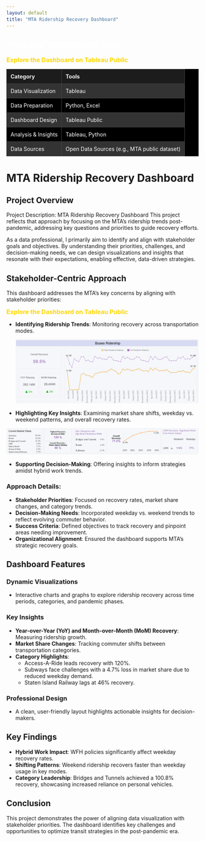 ```yaml
---
layout: default
title: "MTA Ridership Recovery Dashboard"  
--- 
```

<h2 style="color: #ffffff;">Tools and Technologies Used </h2> 
<a href="https://public.tableau.com/views/MavenCommuterChallengeNov302024/MainV2" target="_blank" 
   style="color: #FFD700; text-decoration: none; font-weight: bold; font-size: 16px;">
   Explore the Dashboard on Tableau Public
</a> 

<table style="width: 100%; border-collapse: collapse; background-color: #000000; color: #ffffff;">
  <thead>
    <tr style="background-color: #1c1c1c; color: #f0f0f0; text-align: left;">
      <th style="padding: 10px; border: 1px solid #444;">Category</th>
      <th style="padding: 10px; border: 1px solid #444;">Tools</th>
    </tr>
  </thead>
  <tbody>
    <tr style="background-color: #333;">
      <td style="padding: 10px; border: 1px solid #444;">Data Visualization</td>
      <td style="padding: 10px; border: 1px solid #444;">Tableau</td>
    </tr>
    <tr>
      <td style="padding: 10px; border: 1px solid #444;">Data Preparation</td>
      <td style="padding: 10px; border: 1px solid #444;">Python, Excel</td>
    </tr>
    <tr style="background-color: #333;">
      <td style="padding: 10px; border: 1px solid #444;">Dashboard Design</td>
      <td style="padding: 10px; border: 1px solid #444;">Tableau Public</td>
    </tr>
    <tr>
      <td style="padding: 10px; border: 1px solid #444;">Analysis & Insights</td>
      <td style="padding: 10px; border: 1px solid #444;">Tableau, Python</td>
    </tr>
    <tr style="background-color: #333;">
      <td style="padding: 10px; border: 1px solid #444;">Data Sources</td>
      <td style="padding: 10px; border: 1px solid #444;">Open Data Sources (e.g., MTA public dataset)</td>
    </tr>
  </tbody>
</table>


# MTA Ridership Recovery Dashboard




## Project Overview
Project Description: MTA Ridership Recovery Dashboard
This project reflects that approach by focusing on the MTA’s ridership trends post-pandemic, addressing key questions and priorities to guide recovery efforts.

As a data professional, I primarily aim to identify and align with stakeholder goals and objectives. By understanding their priorities, challenges, and decision-making needs, we can design visualizations and insights that resonate with their expectations, enabling effective, data-driven strategies.

## Stakeholder-Centric Approach
This dashboard addresses the MTA’s key concerns by aligning with stakeholder priorities:

<a href="https://public.tableau.com/views/MavenCommuterChallengeNov302024/MainV2" target="_blank" 
   style="color: #FFD700; text-decoration: none; font-weight: bold; font-size: 16px;">
   Explore the Dashboard on Tableau Public
</a> 


- **Identifying Ridership Trends**: Monitoring recovery across transportation modes.
  
  ![Ridership Trends Chart](../assets/img/maven-mta-14.png)

- **Highlighting Key Insights**: Examining market share shifts, weekday vs. weekend patterns, and overall recovery rates.
  
 ![Ridership Trends Chart](../assets/img/maven-mta-15.png)

- **Supporting Decision-Making**: Offering insights to inform strategies amidst hybrid work trends.

### Approach Details:
- **Stakeholder Priorities**: Focused on recovery rates, market share changes, and category trends.  
- **Decision-Making Needs**: Incorporated weekday vs. weekend trends to reflect evolving commuter behavior.  
- **Success Criteria**: Defined objectives to track recovery and pinpoint areas needing improvement.  
- **Organizational Alignment**: Ensured the dashboard supports MTA’s strategic recovery goals.

## Dashboard Features

### Dynamic Visualizations
- Interactive charts and graphs to explore ridership recovery across time periods, categories, and pandemic phases.

### Key Insights
- **Year-over-Year (YoY) and Month-over-Month (MoM) Recovery**: Measuring ridership growth.  
- **Market Share Changes**: Tracking commuter shifts between transportation categories.  
- **Category Highlights**:  
  - Access-A-Ride leads recovery with 120%.  
  - Subways face challenges with a 4.7% loss in market share due to reduced weekday demand.  
  - Staten Island Railway lags at 46% recovery.

### Professional Design
- A clean, user-friendly layout highlights actionable insights for decision-makers.

## Key Findings
- **Hybrid Work Impact**: WFH policies significantly affect weekday recovery rates.  
- **Shifting Patterns**: Weekend ridership recovers faster than weekday usage in key modes.  
- **Category Leadership**: Bridges and Tunnels achieved a 100.8% recovery, showcasing increased reliance on personal vehicles.

## Conclusion
This project demonstrates the power of aligning data visualization with stakeholder priorities. The dashboard identifies key challenges and opportunities to optimize transit strategies in the post-pandemic era.
